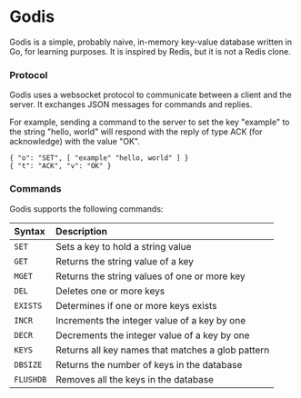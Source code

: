 # Godis

Godis is a simple, probably naive, in-memory key-value database written in Go,
for learning purposes. It is inspired by Redis, but it is not a Redis clone.

### Protocol

Godis uses a websocket protocol to communicate between a client and the
server. It exchanges JSON messages for commands and replies.

For example, sending a command to the server to set the key "example" to the
string "hello, world" will respond with the reply of type ACK (for acknowledge)
with the value "OK".

    { "o": "SET", [ "example" "hello, world" ] }
    { "t": "ACK", "v": "OK" }

### Commands

Godis supports the following commands:

| Syntax    | Description                                       |
| :-------- | :------------------------------------------------ |
| `SET`     | Sets a key to hold a string value                 |
| `GET`     | Returns the string value of a key                 |
| `MGET`    | Returns the string values of one or more key      |
| `DEL`     | Deletes one or more keys                          |
| `EXISTS`  | Determines if one or more keys exists             |
| `INCR`    | Increments the integer value of a key by one      |
| `DECR`    | Decrements the integer value of a key by one      |
| `KEYS`    | Returns all key names that matches a glob pattern |
| `DBSIZE`  | Returns the number of keys in the database        |
| `FLUSHDB` | Removes all the keys in the database              |

